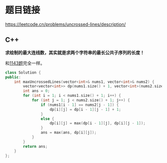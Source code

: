 # 题目链接

https://leetcode.cn/problems/uncrossed-lines/description/

## C++

**求绘制的最大连线数，其实就是求两个字符串的最长公共子序列的长度！**

和[1143题](1143最长公共子序列.md)完全一样。

```cpp
class Solution {
public:
    int maxUncrossedLines(vector<int>& nums1, vector<int>& nums2) {
        vector<vector<int>> dp(nums1.size() + 1, vector<int>(nums2.size() + 1, 0));
        int ans = 0;
        for (int i = 1; i < nums1.size() + 1; i++) {
            for (int j = 1; j < nums2.size() + 1; j++) {
                if (nums1[i - 1] == nums2[j - 1]) {
                    dp[i][j] = dp[i - 1][j - 1] + 1;
                }
                else {
                    dp[i][j] = max(dp[i - 1][j], dp[i][j - 1]);
                }
                ans = max(ans, dp[i][j]);
            }
        }
        return ans;
    }
};
```